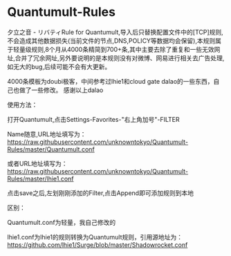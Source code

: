 # Quantumult-Rules
夕立之音 - リバティRule for Quantumult,导入后只替换配置文件中的[TCP]规则,不会造成其他数据损失(当前文件的节点,DNS,POLICY等数据均会保留),本规则属于轻量级规则,8个月从4000条精简到700+条,其中主要去除了重复和一些无效网址,合并了冗余网址,另外要说明的是本规则没有对微博、网易进行相关去广告处理,如无大的bug,后续可能不会有大更新。

4000条模板为doubi极客，中间参考过lhie1和cloud gate dalao的一些东西，自己也做了一些修改。 感谢以上dalao

使用方法：

打开Quantumult,点击Settings-Favorites-"右上角加号"-FILTER

Name随意,URL地址填写为：https://raw.githubusercontent.com/unknowntokyo/Quantumult-Rules/master/Quantumult.conf

或者URL地址填写为：https://raw.githubusercontent.com/unknowntokyo/Quantumult-Rules/master/lhie1.conf

点击save之后,左划刚刚添加的Filter,点击Append即可添加规则到本地

区别：

Quantumult.conf为轻量，我自己修改的

lhie1.conf为lhie1的规则转换为Quantumult规则，引用源地址为：https://github.com/lhie1/Surge/blob/master/Shadowrocket.conf
